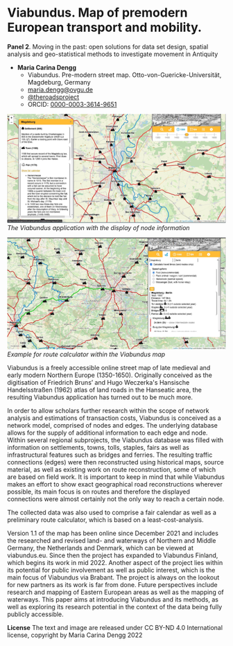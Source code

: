 # Viabundus. Map of premodern European transport and mobility.


**Panel 2**. Moving in the past: open solutions for data set design, spatial analysis and geo-statistical methods to investigate movement in Antiquity


- **Maria Carina Dengg**
  - Viabundus. Pre-modern street map. Otto-von-Guericke-Universität, Magdeburg, Germany
  - [maria.dengg@ovgu.de](mailto:maria.dengg@ovgu.de)
  - [@theroadsproject](https://twitter.com/theroadsproject)
  - ORCID: [0000-0003-3614-9651](https://orcid.org/0000-0003-3614-9651)

![The Viabundus application with the display of node information](dengg.jpg)
*The Viabundus application with the display of node information*

![Example for route calculator within the Viabundus map](dengg-2.jpg)
*Example for route calculator within the Viabundus map*

Viabundus is a freely accessible online street map of late medieval and early modern Northern Europe (1350-1650). Originally conceived as the digitisation of Friedrich Bruns’ and Hugo Weczerka's Hansische Handelsstraßen (1962) atlas of land roads in the Hanseatic area, the resulting Viabundus application has turned out to be much more.

In order to allow scholars further research within the scope of network analysis and estimations of transaction costs, Viabundus is conceived as a network model, comprised of nodes and edges. The underlying database allows for the supply of additional information to each edge and node. Within several regional subprojects, the Viabundus database was filled with information on settlements, towns, tolls, staples, fairs as well as infrastructural features such as bridges and ferries. The resulting traffic connections (edges) were then reconstructed using historical maps, source material, as well as existing work on route reconstruction, some of which are based on field work. It is important to keep in mind that while Viabundus makes an effort to show exact geographical road reconstructions wherever possible, its main focus is on routes and therefore the displayed connections were almost certainly not the only way to reach a certain node.

The collected data was also used to comprise a fair calendar as well as a preliminary route calculator, which is based on a least-cost-analysis.

Version 1.1 of the map has been online since December 2021 and includes the researched and revised land- and waterways of Northern and Middle Germany, the Netherlands and Denmark, which can be viewed at viabundus.eu. Since then the project has expanded to Viabundus Finland, which begins its work in mid 2022. Another aspect of the project lies within its potential for public involvement as well as public interest, which is the main focus of Viabundus via Brabant.
The project is always on the lookout for new partners as its work is far from done. Future perspectives include research and mapping of Eastern European areas as well as the mapping of waterways.
This paper aims at introducing Viabundus and its methods, as well as exploring its research potential in the context of the data being fully publicly accessible.

**License**
The text and image are released under CC BY-ND 4.0 International license, copyright by Maria Carina Dengg 2022
